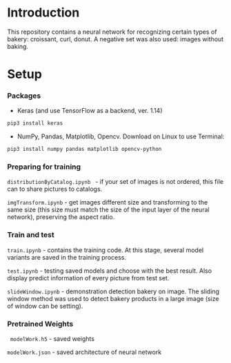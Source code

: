 # Introduction #

This repository contains a neural network for recognizing certain types of bakery: croissant, curl, donut. A negative set was also used: images without baking.

# Setup #

### Packages ###
* Keras (and use TensorFlow as a backend, ver. 1.14)
```bash
pip3 install keras
```
* NumPy, Pandas, Matplotlib, Opencv. Download on Linux  to use Terminal:
```bash
pip3 install numpy pandas matplotlib opencv-python
```
### Preparing for training ###
```distributionByCatalog.ipynb ``` - if your set of images is not ordered, this file can to share pictures to catalogs.

``` imgTransform.ipynb ``` - get images different size and transforming to the same size (this size must match the size of the input layer of the neural network), preserving the aspect ratio.

### Train and test ###
``` train.ipynb ``` - contains the training code. At this stage, several model variants are saved in the training process.

``` test.ipynb ``` - testing saved models and choose with the best result. Also display predict information of every picture from test set.

``` slideWindow.ipynb ``` - demonstration detection bakery on image. The sliding window method was used to detect bakery products in a large image (size of window can be setting).

### Pretrained Weights ###
``` modelWork.h5``` - saved weights

``` modelWork.json ``` - saved architecture of neural network
